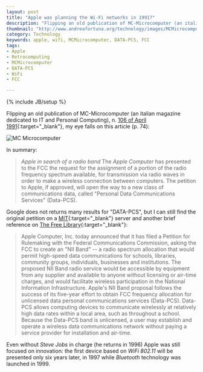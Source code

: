 ```yaml
---
layout: post
title: "Apple was planning the Wi-Fi networks in 1991?"
description: "Flipping an old publication of MC-Microcomputer (an italian magazine dedicated to IT and Personal Computing), n. 106 of April 1991, my eye falls on this article (p. 74)"
thumbnail: "http://www.andreafortuna.org/technology/images/MCMicrocomputer-106-aprile-1991.jpg"
category: Technology
keywords: apple, wifi, MCMicrocomputer, DATA-PCS, FCC
tags: 
- Apple
- Retrocomputing
- MCMicrocomputer
- DATA-PCS
- WiFi
- FCC

---
```

{% include JB/setup %}

Flipping an old publication of MC-Microcomputer (an italian magazine dedicated to IT and Personal Computing), n. [106 of April 1991](http://issuu.com/adpware/docs/mc106/74){:target="_blank"}, my eye falls on this article (p. 74):

![MC Microcomputer](http://www.andreafortuna.org/technology/images/MCMicrocomputer-106-aprile-1991.jpg)

<!-- more -->

In summary:

>*Apple in search of a radio band*
The *Apple Computer* has presented to the FCC the request for the assignment of a portion of the radio frequency spectrum available, for transmission via radio waves in order to make a wireless connection between computers.
The petition to Apple, if approved, will open the way to a new class of communications data, called "Personal Data Communications Services" (Data-PCS).

Google does not returns many results for "DATA-PCS", but I can still find the original petition on a [MIT](http://massis.lcs.mit.edu/archives/legal-fcc/apple.data.pcs.petition){:target="_blank"} server and another brief reference on [The Free Library](http://www.thefreelibrary.com/APPLE+PETITIONS+FCC+TO+CREATE+UNLICENSED+HIGH-SPEED+WIRELESS+'NII...-a016940143){:target="_blank"}:

>Apple Computer, Inc. today announced that it has filed a Petition for Rulemaking with the Federal Communications Commission, asking the FCC to create an "NII Band" -- a radio spectrum allocation that would permit high-speed data communications for schools, libraries, community groups, individuals, businesses and institutions. The proposed NII Band radio service would be accessible by equipment from any supplier and available to anyone without licensing or air-time charges, and would facilitate wireless participation in the National Information Infrastructure.
Apple's NII Band proposal follows the success of its five-year effort to obtain FCC frequency allocation for unlicensed data personal communications services (Data-PCS). Data-PCS allows computing devices to communicate wirelessly at relatively high data rates within a local area, such as throughout a school. Because the Data-PCS band is unlicensed, a user may establish and operate a wireless data communications network without paying a service provider for installation and air-time.

Even without *Steve Jobs* in charge (he returns in 1996) Apple was still focused on innovation: the first device based on *WiFi 802.11* will be presented only six years later, in 1997 while *Bluetooth* technology was launched in 1999.